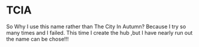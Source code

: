# TCIA

So Why I use this name rather than The City In Autumn?
Because I try so many times and I failed.
This time I create the hub ,but I have nearly run out the name can be chose!!!
